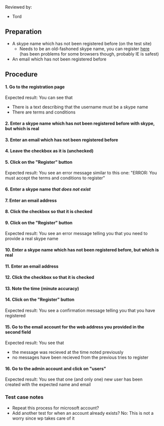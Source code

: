Reviewed by:
* Tord


## Preparation

* A skype name which has not been registered before (on the test site)
  * Needs to be an old-fashoned skype name, you can register [here](https://login.skype.com/account/signup-form) (has been problems for some browsers though, probably IE is safest)
* An email which has not been registered before


## Procedure

#### 1. Go to the registration page
Expected result: You can see that
* There is a text describing that the username must be a skype name
* There are terms and conditions

#### 2. Enter a skype name which has not been registered before with skype, but which is real
#### 3. Enter an email which has not been registered before
#### 4. Leave the checkbox as it is (unchecked)
#### 5. Click on the "Register" button
Expected result: You see an error message similar to this one:
  "ERROR: You must accept the terms and conditions to register"

#### 6. Enter a skype name *that does not exist*
#### 7. Enter an email address
#### 8. Click the checkbox so that it is checked
#### 9. Click on the "Register" button
Expected result: You see an error message telling you that you need to provide a real skype name

#### 10. Enter a skype name which has not been registered before, but which is real
#### 11. Enter an email address
#### 12. Click the checkbox so that it is checked
#### 13. Note the time (minute accuracy)
#### 14. Click on the "Register" button
Expected result: You see a confirmation message telling you that you have registered

#### 15. Go to the email account for the web address you provided in the second field
Expected result: You see that
* the message was recieved at the time noted previously
* no messages have been recieved from the previous tries to register

#### 16. Go to the admin account and click on "users"
Expected result: You see that one (and only one) new user has been created with the expected name and email

### Test case notes

* Repeat this process for microsoft account?
* Add another test for when an account already exists? No: This is not a worry since wp takes care of it

